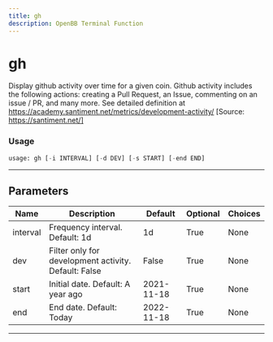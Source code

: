 ```yaml
---
title: gh
description: OpenBB Terminal Function
---
```


# gh

Display github activity over time for a given coin. Github activity includes the following actions: creating a Pull Request, an Issue, commenting on an issue / PR, and many more. See detailed definition at https://academy.santiment.net/metrics/development-activity/ [Source: https://santiment.net/]
### Usage 
```python
usage: gh [-i INTERVAL] [-d DEV] [-s START] [-end END]
```
---
## Parameters
| Name | Description | Default | Optional | Choices |
| ---- | ----------- | ------- | -------- | ------- |
| interval | Frequency interval. Default: 1d | 1d | True | None |
| dev | Filter only for development activity. Default: False | False | True | None |
| start | Initial date. Default: A year ago | 2021-11-18 | True | None |
| end | End date. Default: Today | 2022-11-18 | True | None |
---
